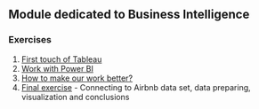 ## Module dedicated to Business Intelligence

### Exercises
1) [First touch of Tableau](https://github.com/victorjulyin/DE-101/tree/main/Module3/3.8%20Tableau)
2) [Work with Power BI](https://github.com/victorjulyin/DE-101/tree/main/Module3/3.10%20Power%20BI)
3) [How to make our work better?](https://github.com/victorjulyin/DE-101/tree/main/Module3/3.11%20Voice%20of%20customers%20)
4) [Final exercise](https://github.com/victorjulyin/DE-101/tree/main/Module3/Practice) - Connecting to Airbnb data set, data preparing, visualization and conclusions